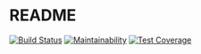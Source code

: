 # README
[![Build Status](https://travis-ci.org/ildarusmanov/adfsuserinfo.svg?branch=master)](https://travis-ci.org/ildarusmanov/adfsuserinfo)
[![Maintainability](https://api.codeclimate.com/v1/badges/88f99d4d7a7cb9fd7b23/maintainability)](https://codeclimate.com/github/ildarusmanov/adfsuserinfo/maintainability)
[![Test Coverage](https://api.codeclimate.com/v1/badges/88f99d4d7a7cb9fd7b23/test_coverage)](https://codeclimate.com/github/ildarusmanov/adfsuserinfo/test_coverage)
